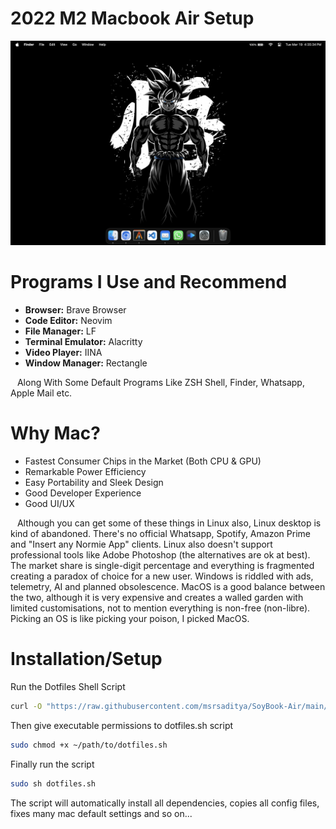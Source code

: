 # 2022 M2 Macbook Air Setup

![Wallpaper](https://github.com/msrsaditya/soybook-air/blob/main/screenshot.png)

# Programs I Use and Recommend

- **Browser:** Brave Browser
- **Code Editor:** Neovim
- **File Manager:** LF
- **Terminal Emulator:** Alacritty
- **Video Player:** IINA
- **Window Manager:** Rectangle

&ensp; Along With Some Default Programs Like ZSH Shell, Finder, Whatsapp, Apple Mail etc.

# Why Mac?

- Fastest Consumer Chips in the Market (Both CPU & GPU)
- Remarkable Power Efficiency
- Easy Portability and Sleek Design
- Good Developer Experience
- Good UI/UX

&ensp; Although you can get some of these things in Linux also, Linux desktop is kind of abandoned. There's no official Whatsapp, Spotify, Amazon Prime and "Insert any Normie App" clients. Linux also doesn't support professional tools like Adobe Photoshop (the alternatives are ok at best). The market share is single-digit percentage and everything is fragmented creating a paradox of choice for a new user. Windows is riddled with ads, telemetry, AI and planned obsolescence. MacOS is a good balance between the two, although it is very expensive and creates a walled garden with limited customisations, not to mention everything is non-free (non-libre). Picking an OS is like picking your poison, I picked MacOS.

# Installation/Setup
Run the Dotfiles Shell Script
```bash
curl -O "https://raw.githubusercontent.com/msrsaditya/SoyBook-Air/main/dotfiles.sh"
```
Then give executable permissions to dotfiles.sh script
```bash
sudo chmod +x ~/path/to/dotfiles.sh
```
Finally run the script
```bash
sudo sh dotfiles.sh
```
The script will automatically install all dependencies, copies all config files, fixes many mac default settings and so on...
